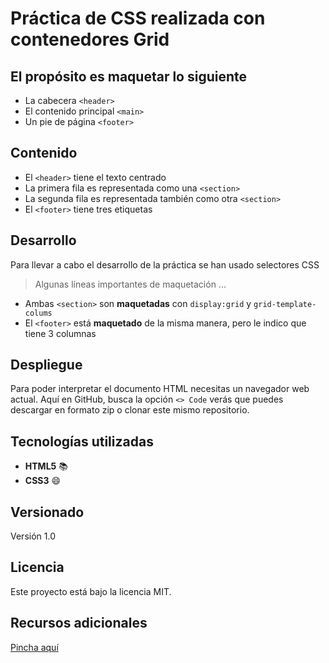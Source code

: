 # Práctica de CSS realizada con contenedores Grid

## El propósito es maquetar lo siguiente

* La cabecera `<header>`
* El contenido principal `<main>`
* Un pie de página `<footer>`

## Contenido

* El `<header>` tiene el texto centrado
* La primera fila es representada como una `<section>`
* La segunda fila es representada también como otra `<section>`
* El `<footer>` tiene tres etiquetas

## Desarrollo

Para llevar a cabo el desarrollo de la práctica se han usado selectores CSS

> Algunas líneas importantes de maquetación ...

* Ambas `<section>` son **maquetadas** con `display:grid` y `grid-template-colums`
* El `<footer>` está **maquetado** de la misma manera, pero le indico que tiene 3 columnas

## Despliegue

Para poder interpretar el documento HTML necesitas un navegador web actual. Aquí en GitHub, busca la opción `<> Code` verás que puedes descargar en formato zip o clonar este mismo repositorio.

## Tecnologías utilizadas

* **HTML5** 📚
* **CSS3** 😄

## Versionado

Versión 1.0

## Licencia

Este proyecto está bajo la licencia MIT.

## Recursos adicionales

[Pincha aquí](https://github.com/MSBYSergio)